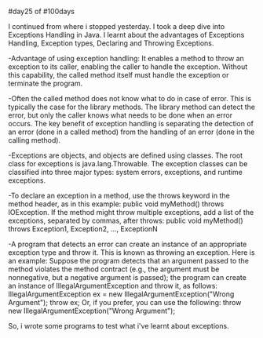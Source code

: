 #day25 of #100days

I continued from where i stopped yesterday. I took a deep dive into Exceptions Handling in Java. I learnt about the advantages of Exceptions Handling, Exception types, Declaring and Throwing Exceptions.

-Advantage of using exception handling: It enables a method to throw an exception to its caller, enabling the caller to handle the exception. Without this capability, the called method itself must handle the exception or terminate the program.

-Often the called method does not know what to do in case of error. This is typically the case for the library methods. The library method can detect the error, but only the caller knows what needs to be done when an error occurs. The key benefit of exception handling is separating the detection of an error (done in a called method) from the handling of an error (done in the calling method).

-Exceptions are objects, and objects are defined using classes. The root class for exceptions is java.lang.Throwable. The exception classes can be classified into three major types: system errors, exceptions, and runtime exceptions.

-To declare an exception in a method, use the throws keyword in the method header, as in this example: public void myMethod() throws IOException.  If the method might throw multiple exceptions, add a list of the exceptions, separated by commas, after throws: public void myMethod() throws Exception1, Exception2, ..., ExceptionN

-A program that detects an error can create an instance of an appropriate exception type and throw it. This is known as throwing an exception. Here is an example: Suppose the program detects that an argument passed to the method violates the method contract (e.g., the argument must be nonnegative, but a negative argument is passed); the program can create an instance of IllegalArgumentException and throw it, as follows:
IllegalArgumentException ex =
new IllegalArgumentException("Wrong Argument");
throw ex;
Or, if you prefer, you can use the following: throw new IllegalArgumentException("Wrong Argument");

So, i wrote some programs to test what i've learnt about exceptions.
